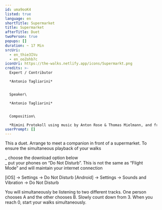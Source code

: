 ```yaml
---
id: uma9ooK4
listed: true
language: en
shortTitle: Supermarket
title: Supermarket
afterTitle: Duet
twoPerson: true
popups: []
duration: ~ 17 Min
srcUri:
  - en_thie3IVu
  - en_ooZohb7c
iconUri: https://the-walks.netlify.app/icons/Supermarkt.png
credits: >-
  Expert / Contributor

  *Antonio Tagliarini*


  Speaker\

  *Antonio Tagliarini*


  Composition\

  *Rimini Protokoll using music by Anton Rose & Thomas Mielmann, and from the film "Four Rebounds to Death" by Laurids Koehne & Tibor Koehne, composed by Linus Rogsch, produced by Laurids Koehne & Tibor Koehne*
userPrompt: []
---
```

This a duet. Arrange to meet a companion in front of a supermarket. 
To ensure the simultaneous playback of your walks

_ choose the download option below  
_ put your phones on “Do Not Disturb”. This is not the same as “Flight Mode” and will maintain your internet connection


[iOS] → Settings → Do Not Disturb
[Android] → Settings → Sounds and Vibration → Do Not Disturb


You will simultaneously be listening to two different tracks. One person chooses A and the other chooses B. Slowly count down from 3. When you reach 0, start your walks simultaneously.
